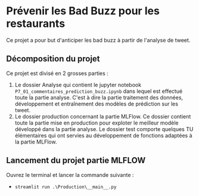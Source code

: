 # Prévenir les Bad Buzz pour les restaurants

Ce projet a pour but d'anticiper les bad buzz à partir de l'analyse de tweet. 

## Décomposition du projet

Ce projet est divisé en 2 grosses parties :
1) Le dossier Analyse qui contient le jupyter notebook `P7_01_commentaires_prediction_buzz.ipynb` dans lequel est effectué 
toute la partie analyse.
C'est à dire la partie traitement des données, développement et entraînement des modèles de prédiction sur les tweet.
2) Le dossier production concernant la partie MLFlow. Ce dossier contient toute la partie mise en production pour 
exploter le meilleur modèle développé dans la partie analyse. Le dossier test comporte quelques TU élémentaires qui ont
servies au développement de fonctions adaptées à la partie MLFlow.

## Lancement du projet partie MLFLOW

Ouvrez le terminal et lancer la commande suivante :

*   `streamlit run .\Production\__main__.py`
